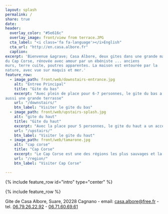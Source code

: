 ```yaml
---
layout: splash
permalink: /
share: true
date:
header:
  overlay_color: "#5e616c"
  overlay_image: front/view from terrace.JPG
  cta_label: "<i class='fa fa-language'></i>English"
  cta_url: "http://en.casa.albore.fr"
  caption:
excerpt: 'Bienvenue &agrave; Casa Albore, deux gites dans une grande maison de village
du Cap Corse, rénovée avec amour par un ébéniste ... anciens
murs, terre cuite, poutres apparentes. La maison est entourée par la
nature, avec vue sur maquis et mer.'
feature_row:
  - image_path: front/web/downstairs-entrance.jpg
    alt: "Entree Principal"
    title: "Gite du bas"
    excerpt: "Avec plein de place pour 6-7 personnes, le gite du bas a
aussi une grande terrasse"
    url: "/downstairs/"
    btn_label: "Visiter le gite du bas"
  - image_path: front/web/upstairs-splash.jpg
    alt: "gite du haut"
    title: "Gite du haut"
    excerpt: "Avec la place pour 5 personnes, le gite du haut a un access independant et un grand salon"
    url: "/upstairs/"
    btn_label: "Visiter le gite du haut"
  - image_path: front/web/tamarone.jpg
    alt: "cap corse"
    title: "Cap Corse"
    excerpt: "Le Cap Corse est une des régions les plus sauvages et la moins peuplée de toute l'île de Beauté."
    url: "/region/"
    btn_label: "Visiter Cap Corse"

---
```


{% include feature_row id="intro" type="center" %}

{% include feature_row %}


Gite de Casa Albore, Suare, 20228 Cagnano -
email: <a href="mailto:casa.albore@free.fr">casa.albore@free.fr</a> - 
tel.
<a href="tel:+33679262292">06.79.26.22.92</a> -
<a href="tel:+33495574163">06.71.60.69.61</a>


